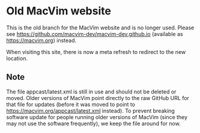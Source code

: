 # Old MacVim website

This is the old branch for the MacVim website and is no longer used. Please see https://github.com/macvim-dev/macvim-dev.github.io (available as https://macvim.org) instead.

When visiting this site, there is now a meta refresh to redirect to the new location.

## Note

The file appcast/latest.xml is still in use and should not be deleted or moved. Older versions of MacVim point directly to the raw GitHub URL for that file for updates (before it was moved to point to https://macvim.org/appcast/latest.xml instead). To prevent breaking software update for people running older versions of MacVim (since they may not use the software frequently), we keep the file around for now.
